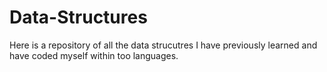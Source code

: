# Data-Structures

Here is a repository of all the data strucutres I have previously learned and have coded myself within too languages.
